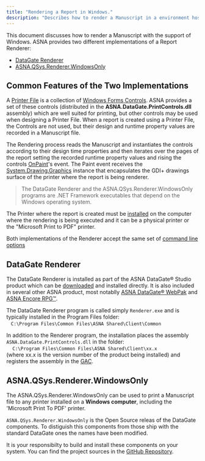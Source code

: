```yaml
---
title: "Rendering a Report in Windows."
description: "Describes how to render a Manuscript in a environment hosted by a Windows operating system."
---
```


This document discusses how to render a Manuscript with the support of Windows. ASNA provides two different implementations of a Report Renderer:
 + [DataGate Renderer](#datagate-renderer)
 + [ASNA.QSys.Renderer.WindowsOnly](#openrenderer)

## Common Features of the Two Implementations

A [Printer File](/concepts/printing/printer-files.html) is a collection of [Windows Forms Controls](//learn.microsoft.com/en-us/dotnet/desktop/winforms/controls/overview).  ASNA provides a set of these controls (distributed in the **ASNA.DataGate.PrintControls.dll** assembly) which are well suited for printing, but other controls may be used when designing a Printer File. When a report is created using a Printer File, the Controls are not used, but their design and runtime property values are recorded in a Manuscript file. 

The Rendering process reads the Manuscript and instantiates the controls according to their design time properties and then iterates over the pages of the report setting the recorded runtime property values and rising the controls [OnPaint](https://learn.microsoft.com/en-us/dotnet/api/system.windows.forms.control.onpaint)'s event. The Paint event receives the [System.Drawing.Graphics](https://learn.microsoft.com/en-us/dotnet/api/system.drawing.graphics) instance that encapsulates the GDI+ drawings surface of the printer where the report is being renderer.

> The DataGate Renderer and the ASNA.QSys.Renderer.WindowsOnly programs are .NET Framework executables that depend on the Windows operating system.

The Printer where the report is created must be [installed](//support.microsoft.com/en-us/windows/install-a-printer-in-windows-cc0724cf-793e-3542-d1ff-727e4978638b) on the computer where the rendering is being executed and it can be a physical printer or the "Microsoft Print to PDF" printer.

Both implementations of the Renderer accept the same set of [command line options](/manuals/hosting/mom/manuscript-renderer.html#renderer-command-line-options)

## DataGate Renderer
The DataGate Renderer is installed as part of the ASNA DataGate® Studio product which can be [downloaded](https://www.asna.com/downloads/en) and installed directly. It is also included in several other ASNA product, most notablly [ASNA DataGate® WebPak](https://www.asna.com/downloads/en) and [ASNA Encore RPG™](https://www.asna.com/en/migration/encore).

The DataGate Renderer program is called simply `Renderer.exe` and is typically installed in the Program Files folder:<br/> 
&nbsp;&nbsp;&nbsp;`C:\Program Files\Common Files\ASNA Shared\Client\Common` 

In addition to the Renderer program, the installation places the assembly `ASNA.DataGate.PrintControls.dll` in the folder:<br/>
&nbsp;&nbsp;&nbsp; `C:\Program Files\Common Files\ASNA Shared\Client\xx.x` <br/>
(where xx.x is the version number of the product being installed) and registers the assembly in the [GAC](//learn.microsoft.com/en-us/dotnet/framework/app-domains/gac).


## ASNA.QSys.Renderer.WindowsOnly
The ASNA.QSys.Renderer.WindowsOnly can be used to print a Manuscript file to any printer installed on a **Windows computer**, including the 'Microsoft Print To PDF' printer.

`ASNA.QSys.Renderer.WindowsOnly` is the Open Source releas of the DataGate components. To distiguish this components from those ship with the standard DataGate ones the names have been modified.

It is your responsibilty to build and install these components on your system. You can find the project sources in the [GitHub Repository](//github.com/asnaqsys/ASNA.QSys.Renderer).



